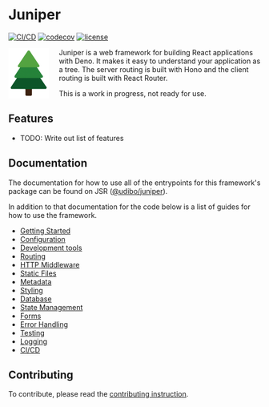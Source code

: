 # Juniper

[![CI/CD](https://github.com/udibo/juniper/actions/workflows/ci-cd.yml/badge.svg)](https://github.com/udibo/juniper/actions/workflows/ci-cd.yml)
[![codecov](https://codecov.io/gh/udibo/juniper/graph/badge.svg?token=ZXCYCMUQ34)](https://codecov.io/gh/udibo/juniper)
[![license](https://img.shields.io/github/license/udibo/juniper)](https://github.com/udibo/juniper/blob/main/LICENSE)

<img align="left" src="example/public/images/logo-81x100.png" alt="Juniper Logo" width="81" height="100" style="margin: 0 20px 10px 0;">

Juniper is a web framework for building React applications with Deno. It makes
it easy to understand your application as a tree. The server routing is built
with Hono and the client routing is built with React Router.

This is a work in progress, not ready for use.

## Features

- TODO: Write out list of features

## Documentation

The documentation for how to use all of the entrypoints for this framework's
package can be found on JSR
([@udibo/juniper](https://jsr.io/@udibo/juniper/doc)).

In addition to that documentation for the code below is a list of guides for how
to use the framework.

- [Getting Started](docs/getting-started.md)
- [Configuration](docs/configuration.md)
- [Development tools](docs/development-tools.md)
- [Routing](docs/routing.md)
- [HTTP Middleware](docs/http-middleware.md)
- [Static Files](docs/static-files.md)
- [Metadata](docs/metadata.md)
- [Styling](docs/styling.md)
- [Database](docs/database.md)
- [State Management](docs/state-management.md)
- [Forms](docs/forms.md)
- [Error Handling](docs/error-handling.md)
- [Testing](docs/testing.md)
- [Logging](docs/logging.md)
- [CI/CD](docs/ci-cd.md)

## Contributing

To contribute, please read the [contributing instruction](CONTRIBUTING.md).
